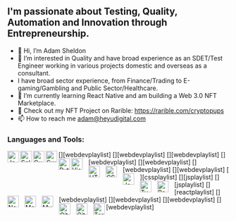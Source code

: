 ## I'm passionate about Testing, Quality, Automation and Innovation through Entrepreneurship. 

- 👋 Hi, I’m Adam Sheldon
- 👀 I’m interested in Quality and have broad experience as an SDET/Test Engineer working in various projects domestic and overseas as a consultant.
- I have broad sector experience, from Finance/Trading to E-gaming/Gambling and Public Sector/Healthcare. 
- 🌱 I’m currently learning React Native and am building a Web 3.0 NFT Marketplace. 
- 🐶 Check out my NFT Project on Rarible: https://rarible.com/cryptopups
- 📫 How to reach me adam@heyudigital.com

### Languages and Tools:

[<img align="left" alt="Java" width="26px" src="https://cdn.jsdelivr.net/gh/devicons/devicon/icons/java/java-original-wordmark.svg" />][webdevplaylist]
[<img align="left" alt="Selenium" width="26px" src="https://cdn.jsdelivr.net/gh/devicons/devicon/icons/selenium/selenium-original.svg" />][webdevplaylist]
[<img align="left" alt="Cucumber" width="26px" src="https://cdn.jsdelivr.net/gh/devicons/devicon/icons/cucumber/cucumber-plain.svg" />][webdevplaylist]
[<img align="left" alt="Swift" width="26px" src="https://cdn.jsdelivr.net/gh/devicons/devicon/icons/swift/swift-plain.svg" />][webdevplaylist]
[<img align="left" alt="Python" width="26px" src="https://cdn.jsdelivr.net/gh/devicons/devicon/icons/python/python-original.svg" />][webdevplaylist]
[<img align="left" alt="Visual Studio Code" width="26px" src="https://cdn.jsdelivr.net/gh/devicons/devicon/icons/vscode/vscode-original.svg" style="padding-right:10px;" />][webdevplaylist]
[<img align="left" alt="HTML5" width="26px" src="https://cdn.jsdelivr.net/gh/devicons/devicon/icons/html5/html5-original.svg" style="padding-right:10px;" />][webdevplaylist]
[<img align="left" alt="CSS3" width="26px" src="https://cdn.jsdelivr.net/gh/devicons/devicon/icons/css3/css3-original.svg" style="padding-right:10px;" />][cssplaylist]
[<img align="left" alt="JavaScript" width="26px" src="https://cdn.jsdelivr.net/gh/devicons/devicon/icons/javascript/javascript-original.svg" style="padding-right:10px;" />][jsplaylist]
[<img align="left" alt="TypeScript" width="26px" src="https://cdn.jsdelivr.net/gh/devicons/devicon/icons/typescript/typescript-original.svg" style="padding-right:10px;" />][jsplaylist]
[<img align="left" alt="React" width="26px" src="https://cdn.jsdelivr.net/gh/devicons/devicon/icons/react/react-original.svg" style="padding-right:10px;" />][reactplaylist]
[<img align="left" alt="Node.js" width="26px" src="https://cdn.jsdelivr.net/gh/devicons/devicon/icons/nodejs/nodejs-original.svg" style="padding-right:10px;" />][webdevplaylist]
[<img align="left" alt="MongoDB" width="26px" src="https://cdn.jsdelivr.net/gh/devicons/devicon/icons/mongodb/mongodb-original.svg" style="padding-right:10px;" />][webdevplaylist]
[<img align="left" alt="MySQL" width="26px" src="https://cdn.jsdelivr.net/gh/devicons/devicon/icons/mysql/mysql-original.svg" style="padding-right:10px;" />][webdevplaylist]
[<img align="left" alt="Git" width="26px" src="https://cdn.jsdelivr.net/gh/devicons/devicon/icons/git/git-original.svg" style="padding-right:10px;" />][webdevplaylist]
[<img align="left" alt="GitHub" width="26px" src="https://user-images.githubusercontent.com/3369400/139447912-e0f43f33-6d9f-45f8-be46-2df5bbc91289.png" style="padding-right:10px;" />](https://www.youtube.com/playlist?list=PLkwxH9e_vrAJ0WbEsFA9W3I1W-g_BTsbt#gh-dark-mode-only)
[<img align="left" alt="Terminal" width="26px" src="./img/terminal-dark.svg" />](https://www.youtube.com/playlist?list=PLkwxH9e_vrAJ0WbEsFA9W3I1W-g_BTsbt#gh-dark-mode-only)

